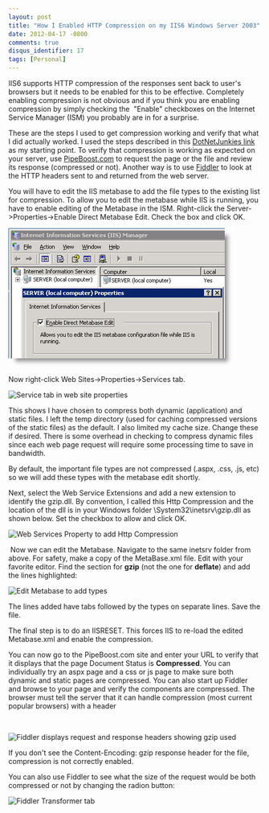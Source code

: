 ```yaml
---
layout: post
title: "How I Enabled HTTP Compression on my IIS6 Windows Server 2003"
date: 2012-04-17 -0800
comments: true
disqus_identifier: 17
tags: [Personal]
---
```

IIS6 supports HTTP compression of the responses sent back to user's
browsers but it needs to be enabled for this to be effective. Completely
enabling compression is not obvious and if you think you are enabling
compression by simply checking the  "Enable" checkboxes on the Internet
Service Manager (ISM) you probably are in for a surprise.

These are the steps I used to get compression working and verify that
what I did actually worked. I used the steps described in this
[DotNetJunkies
link](http://www.dotnetjunkies.com/howto/16267d49-4c6e-4063-ab12-853761d31e66.dcik)
as my starting point. To verify that compression is working as expected
on your server, use [PipeBoost.com](http://www.pipeboost.com/) to
request the page or the file and review its response (compressed or
not). Another way is to use [Fiddler](http://www.fiddlertool.com) to
look at the HTTP headers sent to and returned from the web server.

You will have to edit the IIS metabase to add the file types to the
existing list for compression. To allow you to edit the metabase while
IIS is running, you have to enable editing of the Metabase in the ISM.
Right-click the Server-\>Properties-\>Enable Direct Metabase Edit. Check
the box and click OK.

![Server Properties](/images/blogs_webguild_com/gary/Ism1.png)

Now right-click Web Sites-\>Properties-\>Services tab.

![Service tab in web site
properties](/images/blogs_webguild_com/gary/Ism2.png)

This shows I have chosen to compress both dynamic (application) and
static files. I left the temp directory (used for caching compressed
versions of the static files) as the default. I also limited my cache
size. Change these if desired. There is some overhead in checking to
compress dynamic files since each web page request will require some
processing time to save in bandwidth.

By default, the important file types are not compressed (.aspx, .css,
.js, etc) so we will add these types with the metabase edit shortly.

Next, select the Web Service Extensions and add a new extension to
identify the gzip.dll. By convention, I called this Http Compression and
the location of the dll is in your Windows folder
\\System32\\inetsrv\\gzip.dll as shown below. Set the checkbox to allow
and click OK.

![Web Services Property to add Http
Compression](/images/blogs_webguild_com/gary/ISM3.png%20)

 Now we can edit the Metabase. Navigate to the same inetsrv folder from
above. For safety, make a copy of the MetaBase.xml file. Edit with your
favorite editor. Find the section for **gzip** (not the one for
**deflate**) and add the lines highlighted: 

![Edit Metabase to add
types](/images/blogs_webguild_com/gary/MetaBaseEdit.png)

The lines added have tabs followed by the types on separate lines. Save
the file.

The final step is to do an IISRESET. This forces IIS to re-load the
edited Metabase.xml and enable the compression.

You can now go to the PipeBoost.com site and enter your URL to verify
that it displays that the page Document Status is **Compressed**. You
can individually try an aspx page and a css or js page to make sure both
dynamic and static pages are compressed. You can also start up Fiddler
and browse to your page and verify the components are compressed. The
browser must tell the server that it can handle compression (most
current popular browsers) with a header

 

![Fiddler displays request and response headers showing gzip
used](/images/blogs_webguild_com/gary/FiddlerHeaders.png)

If you don't see the Content-Encoding: gzip response header for the
file, compression is not correctly enabled.

You can also use Fiddler to see what the size of the request would be
both compressed or not by changing the radion button: 

![Fiddler Transformer
tab](/images/blogs_webguild_com/gary/FiddlerTransformer.png)

 

